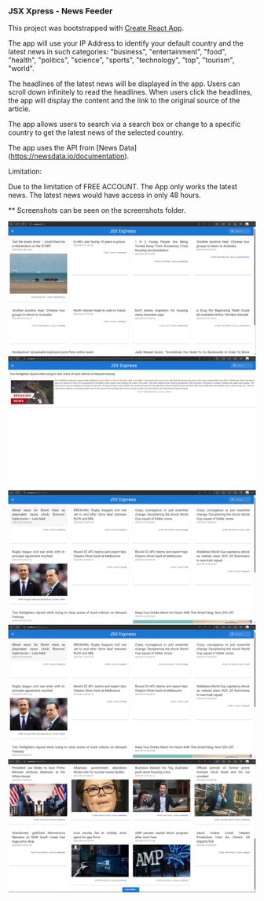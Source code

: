 ### JSX Xpress - News Feeder

This project was bootstrapped with [Create React App](https://github.com/facebook/create-react-app).

The app will use your IP Address to identify your default country and the latest news in such categories:  "business", "entertainment", "food", "health", "politics", "science", "sports", "technology", "top", "tourism", "world".

The headlines of the latest news will be displayed in the app. Users can scroll down infinitely to read the headlines. When users click the headlines, the app will display the content and the link to the original source of the article.

The app allows users to search via a search box or change to a specific country to get the latest news of the selected country.

The app uses the API from [News Data] (https://newsdata.io/documentation).

Limitation:

Due to the limitation of FREE ACCOUNT. The App only works the latest news. The latest news would have access in only 48 hours.

** Screenshots can be seen on the screenshots folder.

![Home page](/screenshots/Screenshot_2023-08-10_192813.jpg)
![News Details](/screenshots/Screenshot_2023-08-10_193448.jpg)
![News in Category](/screenshots/Screenshot_2023-08-10_193534.jpg)
![News in Category](/screenshots/Screenshot_2023-08-10_193534.jpg)
![Loading Button to load more news](/screenshots/Screenshot_2023-08-10_193721.jpg)


